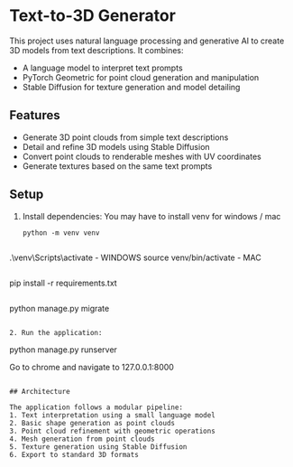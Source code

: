 # Text-to-3D Generator

This project uses natural language processing and generative AI to create 3D models from text descriptions. It combines:

- A language model to interpret text prompts
- PyTorch Geometric for point cloud generation and manipulation
- Stable Diffusion for texture generation and model detailing

## Features

- Generate 3D point clouds from simple text descriptions
- Detail and refine 3D models using Stable Diffusion
- Convert point clouds to renderable meshes with UV coordinates
- Generate textures based on the same text prompts

## Setup

1. Install dependencies:
   You may have to install venv for windows / mac

   ```
   python -m venv venv
 ```
 ```


   .\venv\Scripts\activate - WINDOWS
   source venv/bin/activate - MAC
 ```
 ```

   pip install -r requirements.txt
 ```
 ```

   python manage.py migrate
   ```

2. Run the application:
   ```
   python manage.py runserver

   Go to chrome and navigate to 127.0.0.1:8000

   ```

## Architecture

The application follows a modular pipeline:
1. Text interpretation using a small language model
2. Basic shape generation as point clouds
3. Point cloud refinement with geometric operations
4. Mesh generation from point clouds
5. Texture generation using Stable Diffusion
6. Export to standard 3D formats
